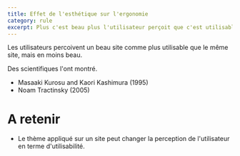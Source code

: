 ```yaml
---
title: Effet de l'esthétique sur l'ergonomie
category: rule
excerpt: Plus c'est beau plus l'utilisateur perçoit que c'est utilisable.
---
```


Les utilisateurs percoivent un beau site comme plus utilisable que le même site, mais en moins beau.

Des scientifiques l'ont montré.

- Masaaki Kurosu and Kaori Kashimura (1995)
- Noam Tractinsky (2005)

# A retenir

- Le thème appliqué sur un site peut changer la perception de l'utilisateur en terme d'utilisabilité.
